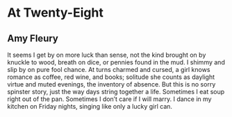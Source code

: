 # At Twenty-Eight
## Amy Fleury
It seems I get by on more luck than sense,
not the kind brought on by knuckle to wood,
breath on dice, or pennies found in the mud.
I shimmy and slip by on pure fool chance.
At turns charmed and cursed, a girl knows romance
as coffee, red wine, and books; solitude
she counts as daylight virtue and muted
evenings, the inventory of absence.
But this is no sorry spinster story,
just the way days string together a life.
Sometimes I eat soup right out of the pan.
Sometimes I don’t care if I will marry.
I dance in my kitchen on Friday nights,
singing like only a lucky girl can.